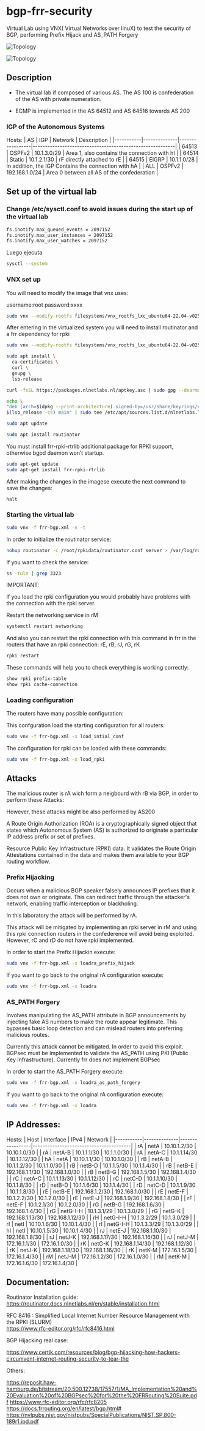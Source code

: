 # bgp-frr-security
Virtual Lab using VNX( Virtual Networks over linuX) to test the security of BGP, performing Prefix Hijack and AS_PATH Forgery

![Topology](img/Topology_BGP_lab.png)

![Topology](img/BGP_Detailed_Topology.png)

## Description 

- The virtual lab if composed of various AS. The AS 100 is confederation of the AS with private numeration. 


- ECMP is implemented in the AS 64512 and AS 64516 towards AS 200


### IGP of the Autonomous Systems
Hosts:
| AS        | IGP          | Network         |   Description                                            |
|-----------|--------------|-----------------|----------------------------------------------------------|
| 64513     | OSPFv2       | 10.1.3.0/29     | Area 1, also contains the connection with hI             |
| 64514     | Static       | 10.1.2.1/30     | rF directly attached to rE                               |
| 64515     | EIGRP        | 10.1.1.0/28     | In addition, the IGP Contains the connection with hA     |
| ALL       | OSPFv2       | 192.168.1.0/24  | Area 0 between all AS of the confederation               |


## Set up of the virtual lab

### Change /etc/sysctl.conf to avoid issues during the start up of the virtual lab 

```bash
fs.inotify.max_queued_events = 2097152
fs.inotify.max_user_instances = 2097152
fs.inotify.max_user_watches = 2097152
```
Luego ejecuta 
```bash
sysctl --system
```

### VNX set up

You will need to modify the image that vnx uses:

username:root
password:xxxx

```bash
sudo vnx --modify-rootfs filesystems/vnx_rootfs_lxc_ubuntu64-22.04-v025-fw/
```
After entering in the virtualized system you will need to install routinator and a frr dependency for rpki

```bash
sudo vnx --modify-rootfs filesystems/vnx_rootfs_lxc_ubuntu64-22.04-v025-fw/

sudo apt install \
  ca-certificates \
  curl \
  gnupg \
  lsb-release

curl -fsSL https://packages.nlnetlabs.nl/aptkey.asc | sudo gpg --dearmor -o /usr/share/keyrings/nlnetlabs-archive-keyring.gpg

echo \
"deb [arch=$(dpkg --print-architecture) signed-by=/usr/share/keyrings/nlnetlabs-archive-keyring.gpg] https://packages.nlnetlabs.nl/linux/debian \
$(lsb_release -cs) main" | sudo tee /etc/apt/sources.list.d/nlnetlabs.list > /dev/null

sudo apt update

sudo apt install routinator
```
You must install frr-rpki-rtrlib additional package for RPKI support, otherwise bgpd daemon won’t startup.

```bash
sudo apt-get update
sudo apt-get install frr-rpki-rtrlib
```
After making the changes in the imagese execute the next command to save the changes:

```bash
halt
```

### Starting the virtual lab

```bash
sudo vnx -f frr-bgp.xml -v -t
```

In order to initialize the routinator service:

```bash
nohup routinator -c /root/rpkidata/routinator.conf server > /var/log/routinator.log 2>&1 &
```

If you want to check the service:

```bash
ss -tuln | grep 3323
```

IMPORTANT:

If you load the rpki configuration you would probably have problems with the connection with the rpki server.

Restart the networking service in rM

```bash
systemctl restart networking
```
And also you can restart the rpki connection with this command in frr in the routers that have an rpki connection: rE, rB, rJ, rG, rK

```bash
rpki restart
```

These commands will help you to check everything is working correctly:

```bash
show rpki prefix-table
show rpki cache-connection 
```
### Loading configuration

The routers have many possible configuration:

This confguration load the starting configuration for all routers:
```bash
sudo vnx -f frr-bgp.xml -x load_intial_conf
```
The configuration for rpki can be loaded with these commands:
```bash
sudo vnx -f frr-bgp.xml -x load_rpki
```


## Attacks 

The malicious router is rA wich form a neigbourd with rB via BGP, in order to perform these Attacks:

However, these attacks might be also performed by AS200

A Route Origin Authorization (ROA) is a cryptographically signed object that states which Autonomous System (AS) is authorized to originate a particular IP address prefix or set of prefixes.

Resource Public Key Infrastructure (RPKI) data. It validates the Route Origin Attestations contained in the data and makes them available to your BGP routing workflow.

### Prefix Hijacking

Occurs when a malicious BGP speaker falsely announces IP prefixes that it does not own or originate. This can redirect traffic through the attacker's network, enabling traffic interception or blackholing.

In this laboratory the attack will be performed by rA. 

This attack will be mitigated by implementing an rpki server in rM and using this rpki connection routers in the confederence will avoid being exploited. However, rC and rD do not have rpki implemented.

In order to start the Prefix Hijackin execute:

```bash
sudo vnx -f frr-bgp.xml -x loadra_prefix_hijack
```

If you want to go back to the original rA configuration execute:

```bash
sudo vnx -f frr-bgp.xml -x loadra
```

### AS_PATH Forgery

Involves manipulating the AS_PATH attribute in BGP announcements by injecting fake AS numbers to make the route appear legitimate. This bypasses basic loop detection and can mislead routers into preferring malicious routes.

Currently this attack cannot be mitigated. In order to avoid this exploit. BGPsec must be implemented to validate the AS_PATH using PKI (Public Key Infrastructure). Currently frr does not implement BGPsec


In order to start the AS_PATH Forgery execute:

```bash
sudo vnx -f frr-bgp.xml -x loadra_as_path_forgery
```

If you want to go back to the original rA configuration execute:

```bash
sudo vnx -f frr-bgp.xml -x loadra
```

## IP Addresses:
Hosts:
| Host      | Interface    | IPv4            |   Network                              |
|-----------|--------------|-----------------|----------------------------------------|
| rA        | netA         | 10.10.1.2/30    | 10.10.1.0/30                           |
| rA        | netA-B       | 10.1.1.1/30     | 10.1.1.0/30                            |
| rA        | netA-C       | 10.1.1.14/30    | 10.1.1.12/30                           |
| hA        | netA         | 10.10.1.1/30    | 10.10.1.0/30                           |
| rB        | netA-B       | 10.1.1.2/30     | 10.1.1.0/30                            |
| rB        | netB-D       | 10.1.1.5/30     | 10.1.1.4/30                            |
| rB        | netB-E       | 192.168.1.1/30  | 192.168.1.0/30                         |
| rB        | netB-G       | 192.168.1.5/30  | 192.168.1.4/30                         |
| rC        | netA-C       | 10.1.1.13/30    | 10.1.1.12/30                           |
| rC        | netC-D       | 10.1.1.10/30    | 10.1.1.8/30                            |
| rD        | netB-D       | 10.1.1.6/30     | 10.1.1.4/30                            |
| rD        | netC-D       | 10.1.1.9/30     | 10.1.1.8/30                            |
| rE        | netB-E       | 192.168.1.2/30  | 192.168.1.0/30                         |
| rE        | netE-F       | 10.1.2.2/30     | 10.1.2.0/30                            |
| rE        | netE-J       | 192.168.1.9/30  | 192.168.1.8/30                         |
| rF        | netE-F       | 10.1.2.1/30     | 10.1.2.0/30                            |
| rG        | netB-G       | 192.168.1.6/30  | 192.168.1.4/30                         |
| rG        | netG-I-H     | 10.1.3.1/29     | 10.1.3.0/29                            |
| rG        | netG-K       | 192.168.1.13/30 | 192.168.1.12/30                        |
| rH        | netG-I-H     | 10.1.3.2/29     | 10.1.3.0/29                            |
| rI        | netI         | 10.10.1.6/30    | 10.10.1.4/30                           |
| rI        | netG-I-H     | 10.1.3.3/29     | 10.1.3.0/29                            |
| hI        | netI         | 10.10.1.5/30    | 10.10.1.4/30                           |
| rJ        | netE-J       | 192.168.1.10/30 | 192.168.1.8/30                         |
| rJ        | netJ-K       | 192.168.1.17/30 | 192.168.1.16/30                        |
| rJ        | netJ-M       | 172.16.1.1/30   | 172.16.1.0/30                          |
| rK        | netG-K       | 192.168.1.14/30 | 192.168.1.12/30                        |
| rK        | netJ-K       | 192.168.1.18/30 | 192.168.1.16/30                        |
| rK        | netK-M       | 172.16.1.5/30   | 172.16.1.4/30                          |
| rM        | netJ-M       | 172.16.1.2/30   | 172.16.1.0/30                          |
| rM        | netK-M       | 172.16.1.6/30   | 172.16.1.4/30                          |


## Documentation:


Routinator Installation guide:
https://routinator.docs.nlnetlabs.nl/en/stable/installation.html


RFC 8416 : Simplified Local Internet Number Resource Management with the RPKI (SLURM)                         
https://www.rfc-editor.org/rfc/rfc8416.html


BGP Hijacking real case:

https://www.certik.com/resources/blog/bgp-hijacking-how-hackers-circumvent-internet-routing-security-to-tear-the

Others:

https://reposit.haw-hamburg.de/bitstream/20.500.12738/17557/1/MA_Implementation%20and%20Evaluation%20of%20BGPsec%20for%20the%20FRRouting%20Suite.pdf
https://www.rfc-editor.org/rfc/rfc8205
https://docs.frrouting.org/en/latest/bgp.html#
https://nvlpubs.nist.gov/nistpubs/SpecialPublications/NIST.SP.800-189r1.ipd.pdf



